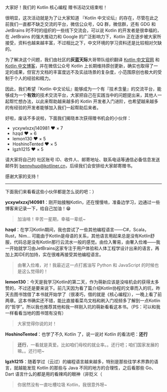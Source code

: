 大家好！我们的 Kotlin 核心编程 赠书活动又结束啦！

很明显，这次活动就是为了让大家知道 『Kotlin 中文论坛』的存在，尽管在此之前我们一直都不缺乏交流的平台，微信公众号，QQ 群，微信群，还有 GDG 和 JetBrains 时不时的组织的一些线下交流会，可以说 Kotlin 的开发者是很幸福的，在 JetBrains 的强大推动力和 Google 的广泛影响力下，Kotlin 正在逐步被大家所接受，资料也越来越丰富，不过相比之下，中文环境的学习资料还是比较相对欠缺的。

为了解决这个问题，我们由社区的**灰蓝天际**大哥带队组织翻译 [Kotlin 中文官网](http://kotlincn.net/) 和[Kotlin 中文博客](https://www.kotliner.cn/)，并在微信公众号 Kotlin 上长期维持原创更新，确实也取得了一定的成果，但官方文档的丰富度远不及实战场景的复杂度，小范围原创也极大的受制于个人的经验和精力。

因此，我们希望『Kotlin 中文论坛』能够成为一个有『技术含量』的交流平台，能够成为一个**有效**的技术交流平台，大家把自己在实践当中的问题提出来，其他人一起帮忙想办法，以此来帮助越来越多的 Kotlin 开发者入门进阶，也希望越来越多的有经验的开发者能够加入我们一起帮助后来者。

好啦，废话不多说啦，下面我们揭晓本次获得赠书机会的小伙伴：

* ycxywlxzxj140981 ❤️ × 7
* hzqd ❤️ × 6
* lemon130 ❤️ × 5
* HoshinoTented ❤️ × 5
* lgzh1215 ❤️ × 5

请大家将自己的 社区账号 ID、收件人、邮寄地址、联系电话等通信必备信息发送邮件到 bennyhuo@kotliner.cn，后续我们会安排给大家邮寄赠书。

感谢大家的支持！

---

下面我们来看看这些小伙伴都是怎么说的吧：）

**ycxywlxzxj140981**：刚开始接触Kotlin，还在慢慢啃，准备边学习，边通过一些博客来记录一下，给自己加油！😁

> 加油啃！辛苦一星期，幸福一辈纸~

**hzqd**：在学习Kotlin期间，我也尝试了一些其他编程语言——C#，Scala，Rust，Nim... 可能由于Kotlin是母语的关系，其他语言用起来总是没有Kotlin舒服，代码总是没有Kotlin那行云流水一般的感觉。由俭入奢易，由奢入俭难——我一开始就学习由JetBrains这家专注于用户体验和人体工程学设计出来的语言，再加上其IDE的加持，实在很难再接受其他编程语言。

> 由奢入俭难，对！我最近这一点打酱油写 Python 和 JavaScript 的时候也是这么觉得的！

**lemon130**：今天是我学习Kotlin的第二天，作为萌新应该是没啥机会的获得太多赞的，不过还是要来说下。前几天因为看了篇介绍Kotlin协程的文章而入的坑，昨天去图书馆借了本书就开始学了（很凑巧，借的就是《核心编程》），一晚上看了前两章。这本书确实还不错，能比直接看菜鸟文档和刷入门视频多了解到一点Kotlin的“哲学”。所以我也推荐其他和我一样刚入坑的萌新看看这本书。（PS：可以和我一样看看当地的图书馆有没有）

> 大家觉得你说的对！

**HoshinoTented**：也学了不久 Kotlin 了，说一说对 Kotlin 的看法吧：**还行**

> **还行**，一看就是真爱。比如咱们母校的就业率。。还行吧；咱们国家发展的嘛。。还行吧~

**lgzh1215**：随着学过（云过）的编程语言越来越多，特别是那些往学术界靠的语言，就越能发现 Kotlin 的那些与 Java 不同的地方的合理性，之后看那些 Go、Dart 语言什么的都是用的看辣鸡的眼神（非贬义（

> 你居然没有一直吐槽垃圾 Kotlin，我很意外呀~


